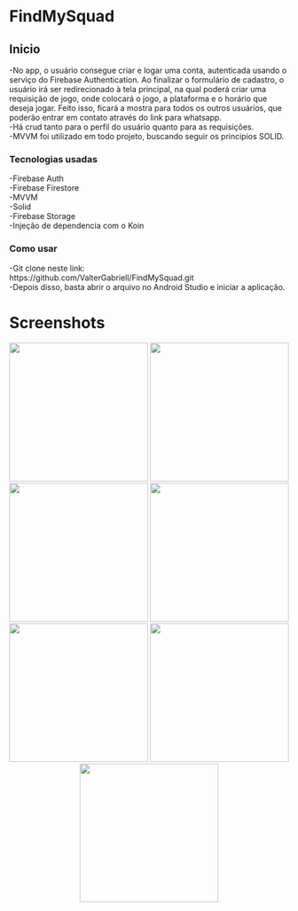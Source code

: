 # FindMySquad
<h2>Inicio</h2>
  -No app, o usuário consegue criar e logar uma conta, autenticada usando o serviço do Firebase Authentication. 
  Ao finalizar o formulário de cadastro, o usuário irá ser redirecionado à tela principal, na qual poderá criar uma requisição de jogo, onde colocará o jogo, a plataforma e o horário que deseja jogar. Feito isso, ficará a mostra para todos os outros usuários, que poderão entrar em contato através do link para whatsapp.<br/>
  -Há crud tanto para o perfil do usuário quanto para as requisições.<br />
  -MVVM foi utilizado em todo projeto, buscando seguir os principios SOLID.<br />

<h3>Tecnologias usadas</h3>
-Firebase Auth<br />
-Firebase Firestore<br />
-MVVM<br />
-Solid</br>
-Firebase Storage<br>
-Injeção de dependencia com o Koin</br>

<h3>Como usar</h3>
-Git clone neste link:<br/>
https://github.com/ValterGabriell/FindMySquad.git<br/>
-Depois disso, basta abrir o arquivo no Android Studio e iniciar a aplicação.<br/>

<h1>Screenshots</h1>
<div align = "center">
<img src="https://user-images.githubusercontent.com/63808405/170056159-f1c3efaf-1848-4255-b2ee-74ec5a69648f.jpeg" width = "250px">
<img src="https://user-images.githubusercontent.com/63808405/170056180-61a38f43-d23f-4f02-a31b-fc56e7fe5568.jpeg" width = "250px">
<img src="https://user-images.githubusercontent.com/63808405/170056181-1cd2f9a3-825c-49f0-8666-93c4d2c0bc42.jpeg" width = "250px">
<img src="https://user-images.githubusercontent.com/63808405/170056184-28342d39-2ed4-46b7-93e4-219cdaed43cf.jpeg" width = "250px">
<img src="https://user-images.githubusercontent.com/63808405/170056185-99070333-0146-482e-8ae5-27b99ccc0403.jpeg" width = "250px">
<img src="https://user-images.githubusercontent.com/63808405/170056189-60791ba2-604c-457a-a9c4-9ef62d7e6fea.jpeg" width = "250px">
<img src="https://user-images.githubusercontent.com/63808405/170056193-2222e0e3-200c-4dd1-be5f-78217823db29.jpeg" width = "250px">
  </div>

